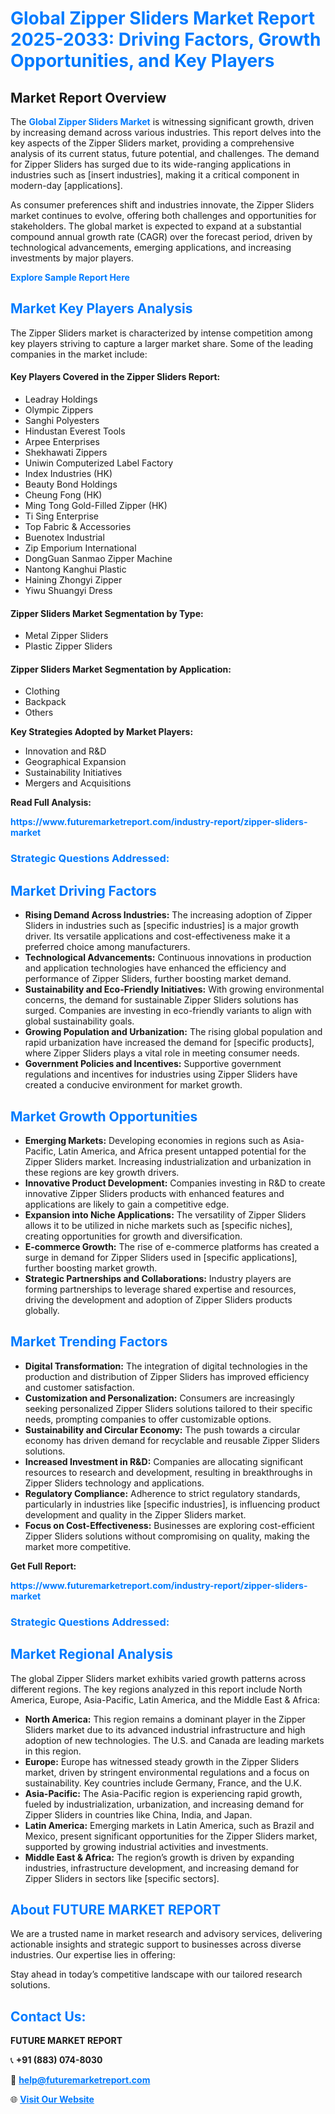 <h1 style="color: #007BFF;">Global Zipper Sliders Market Report 2025-2033: Driving Factors, Growth Opportunities, and Key Players</h1>

<section id="overview">
<h2>Market Report Overview</h2>
<p>The <a href="https://www.futuremarketreport.com/industry-report/zipper-sliders-market" style="color: #007BFF; text-decoration: none;"><strong>Global Zipper Sliders Market</strong></a> is witnessing significant growth, driven by increasing demand across various industries. This report delves into the key aspects of the Zipper Sliders market, providing a comprehensive analysis of its current status, future potential, and challenges. The demand for Zipper Sliders has surged due to its wide-ranging applications in industries such as [insert industries], making it a critical component in modern-day [applications].</p>
<p>As consumer preferences shift and industries innovate, the Zipper Sliders market continues to evolve, offering both challenges and opportunities for stakeholders. The global market is expected to expand at a substantial compound annual growth rate (CAGR) over the forecast period, driven by technological advancements, emerging applications, and increasing investments by major players.</p>
</section>

<section id="overview">
<p><a href="https://www.futuremarketreport.com/request-sample/reportId=107825" style="color: #007BFF; text-decoration: none;"><strong>Explore Sample Report Here</strong></a></p>
</section>

<section id="key-players">
<h2 style="color: #007BFF;">Market Key Players Analysis</h2>
<p>The Zipper Sliders market is characterized by intense competition among key players striving to capture a larger market share. Some of the leading companies in the market include:</p>
<h4>Key Players Covered in the Zipper Sliders Report:</h4>
<ul><li>Leadray Holdings</li><li>Olympic Zippers</li><li>Sanghi Polyesters</li><li>Hindustan Everest Tools</li><li>Arpee Enterprises</li><li>Shekhawati Zippers</li><li>Uniwin Computerized Label Factory</li><li>Index Industries (HK)</li><li>Beauty Bond Holdings</li><li>Cheung Fong (HK)</li><li>Ming Tong Gold-Filled Zipper (HK)</li><li>Ti Sing Enterprise</li><li>Top Fabric &amp; Accessories</li><li>Buenotex Industrial</li><li>Zip Emporium International</li><li>DongGuan Sanmao Zipper Machine</li><li>Nantong Kanghui Plastic</li><li>Haining Zhongyi Zipper</li><li>Yiwu Shuangyi Dress</li></ul>
<h4>Zipper Sliders Market Segmentation by Type:</h4>
<ul><li>Metal Zipper Sliders</li><li>Plastic Zipper Sliders</li></ul>

<h4>Zipper Sliders Market Segmentation by Application:</h4>
<ul><li>Clothing</li><li>Backpack</li><li>Others</li></ul>
<p><strong>Key Strategies Adopted by Market Players:</strong></p>
<ul>
<li>Innovation and R&D</li>
<li>Geographical Expansion</li>
<li>Sustainability Initiatives</li>
<li>Mergers and Acquisitions</li>
</ul>
</section>

<section>
<p><strong>Read Full Analysis: </strong></p><a href="https://www.futuremarketreport.com/industry-report/zipper-sliders-market" style="color: #007BFF; text-decoration: none;"><strong>https://www.futuremarketreport.com/industry-report/zipper-sliders-market</strong></a>
<h3 style="color: #007BFF;">Strategic Questions Addressed:</h3>
</section>

<section id="driving-factors">
<h2 style="color: #007BFF;">Market Driving Factors</h2>
<ul>
<li><strong>Rising Demand Across Industries:</strong> The increasing adoption of Zipper Sliders in industries such as [specific industries] is a major growth driver. Its versatile applications and cost-effectiveness make it a preferred choice among manufacturers.</li>
<li><strong>Technological Advancements:</strong> Continuous innovations in production and application technologies have enhanced the efficiency and performance of Zipper Sliders, further boosting market demand.</li>
<li><strong>Sustainability and Eco-Friendly Initiatives:</strong> With growing environmental concerns, the demand for sustainable Zipper Sliders solutions has surged. Companies are investing in eco-friendly variants to align with global sustainability goals.</li>
<li><strong>Growing Population and Urbanization:</strong> The rising global population and rapid urbanization have increased the demand for [specific products], where Zipper Sliders plays a vital role in meeting consumer needs.</li>
<li><strong>Government Policies and Incentives:</strong> Supportive government regulations and incentives for industries using Zipper Sliders have created a conducive environment for market growth.</li>
</ul>
</section>

<section id="growth-opportunities">
<h2 style="color: #007BFF;">Market Growth Opportunities</h2>
<ul>
<li><strong>Emerging Markets:</strong> Developing economies in regions such as Asia-Pacific, Latin America, and Africa present untapped potential for the Zipper Sliders market. Increasing industrialization and urbanization in these regions are key growth drivers.</li>
<li><strong>Innovative Product Development:</strong> Companies investing in R&D to create innovative Zipper Sliders products with enhanced features and applications are likely to gain a competitive edge.</li>
<li><strong>Expansion into Niche Applications:</strong> The versatility of Zipper Sliders allows it to be utilized in niche markets such as [specific niches], creating opportunities for growth and diversification.</li>
<li><strong>E-commerce Growth:</strong> The rise of e-commerce platforms has created a surge in demand for Zipper Sliders used in [specific applications], further boosting market growth.</li>
<li><strong>Strategic Partnerships and Collaborations:</strong> Industry players are forming partnerships to leverage shared expertise and resources, driving the development and adoption of Zipper Sliders products globally.</li>
</ul>
</section>

<section id="trending-factors">
<h2 style="color: #007BFF;">Market Trending Factors</h2>
<ul>
<li><strong>Digital Transformation:</strong> The integration of digital technologies in the production and distribution of Zipper Sliders has improved efficiency and customer satisfaction.</li>
<li><strong>Customization and Personalization:</strong> Consumers are increasingly seeking personalized Zipper Sliders solutions tailored to their specific needs, prompting companies to offer customizable options.</li>
<li><strong>Sustainability and Circular Economy:</strong> The push towards a circular economy has driven demand for recyclable and reusable Zipper Sliders solutions.</li>
<li><strong>Increased Investment in R&D:</strong> Companies are allocating significant resources to research and development, resulting in breakthroughs in Zipper Sliders technology and applications.</li>
<li><strong>Regulatory Compliance:</strong> Adherence to strict regulatory standards, particularly in industries like [specific industries], is influencing product development and quality in the Zipper Sliders market.</li>
<li><strong>Focus on Cost-Effectiveness:</strong> Businesses are exploring cost-efficient Zipper Sliders solutions without compromising on quality, making the market more competitive.</li>
</ul>
</section>

<section>
<p><strong>Get Full Report: </strong></p><a href="https://www.futuremarketreport.com/industry-report/zipper-sliders-market" style="color: #007BFF; text-decoration: none;"><strong>https://www.futuremarketreport.com/industry-report/zipper-sliders-market</strong></a>
<h3 style="color: #007BFF;">Strategic Questions Addressed:</h3>
</section>


<section id="regional-analysis">
<h2 style="color: #007BFF;">Market Regional Analysis</h2>
<p>The global Zipper Sliders market exhibits varied growth patterns across different regions. The key regions analyzed in this report include North America, Europe, Asia-Pacific, Latin America, and the Middle East & Africa:</p>
<ul>
<li><strong>North America:</strong> This region remains a dominant player in the Zipper Sliders market due to its advanced industrial infrastructure and high adoption of new technologies. The U.S. and Canada are leading markets in this region.</li>
<li><strong>Europe:</strong> Europe has witnessed steady growth in the Zipper Sliders market, driven by stringent environmental regulations and a focus on sustainability. Key countries include Germany, France, and the U.K.</li>
<li><strong>Asia-Pacific:</strong> The Asia-Pacific region is experiencing rapid growth, fueled by industrialization, urbanization, and increasing demand for Zipper Sliders in countries like China, India, and Japan.</li>
<li><strong>Latin America:</strong> Emerging markets in Latin America, such as Brazil and Mexico, present significant opportunities for the Zipper Sliders market, supported by growing industrial activities and investments.</li>
<li><strong>Middle East & Africa:</strong> The region’s growth is driven by expanding industries, infrastructure development, and increasing demand for Zipper Sliders in sectors like [specific sectors].</li>
</ul>
</section>

<footer>
<h2 style="color: #007BFF;">About FUTURE MARKET REPORT</h2>
<p>We are a trusted name in market research and advisory services, delivering actionable insights and strategic support to businesses across diverse industries. Our expertise lies in offering:</p>

<p>Stay ahead in today’s competitive landscape with our tailored research solutions.</p>

<h2 style="color: #007BFF;">Contact Us:</h2>
<p><strong>FUTURE MARKET REPORT</strong></p>
<p>📞 <strong>+91 (883) 074-8030</strong></p>
<p>📧 <strong><a href="mailto:help@futuremarketreport.com" style="color: #007BFF;">help@futuremarketreport.com</a></strong></p>
<p>🌐 <strong><a href="https://www.futuremarketreport.com/" style="color: #007BFF;">Visit Our Website</a></strong></p>
</footer>